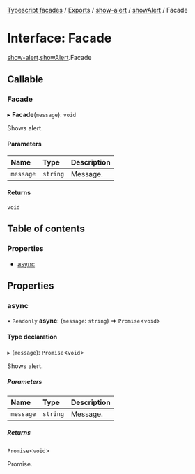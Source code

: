 [Typescript facades](../index.md) / [Exports](../modules.md) / [show-alert](../modules/show_alert.md) / [showAlert](../modules/show_alert.showAlert.md) / Facade

# Interface: Facade

[show-alert](../modules/show_alert.md).[showAlert](../modules/show_alert.showAlert.md).Facade

## Callable

### Facade

▸ **Facade**(`message`): `void`

Shows alert.

#### Parameters

| Name | Type | Description |
| :------ | :------ | :------ |
| `message` | `string` | Message. |

#### Returns

`void`

## Table of contents

### Properties

- [async](show_alert.showAlert.Facade.md#async)

## Properties

### async

• `Readonly` **async**: (`message`: `string`) => `Promise`<`void`\>

#### Type declaration

▸ (`message`): `Promise`<`void`\>

Shows alert.

##### Parameters

| Name | Type | Description |
| :------ | :------ | :------ |
| `message` | `string` | Message. |

##### Returns

`Promise`<`void`\>

Promise.
